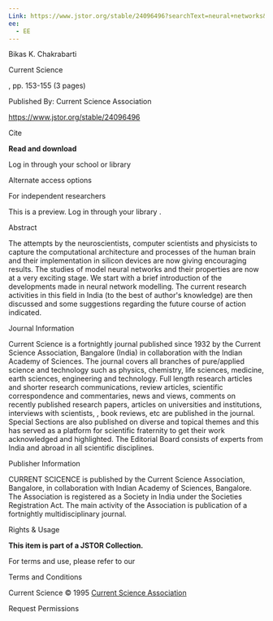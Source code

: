 ```yaml
---
Link: https://www.jstor.org/stable/24096496?searchText=neural+networks&searchUri=%2Faction%2FdoBasicSearch%3FQuery%3Dneural%2Bnetworks&ab_segments=0%2Fbasic_search_gsv2%2Fcontrol&refreqid=fastly-default%3A15fd3c12cd566d63bd3c596311f68e35
ee:
  - EE
---
```

Bikas K. Chakrabarti

Current Science

, pp. 153-155 (3 pages)

Published By: Current Science Association

https://www.jstor.org/stable/24096496

Cite

**Read and download**

Log in through your school or library

Alternate access options

For independent researchers

This is a preview. Log in through your library .

Abstract

The attempts by the neuroscientists, computer scientists and physicists to capture the computational architecture and processes of the human brain and their implementation in silicon devices are now giving encouraging results. The studies of model neural networks and their properties are now at a very exciting stage. We start with a brief introduction of the developments made in neural network modelling. The current research activities in this field in India (to the best of author's knowledge) are then discussed and some suggestions regarding the future course of action indicated.

Journal Information

Current Science is a fortnightly journal published since 1932 by the Current Science Association, Bangalore (India) in collaboration with the Indian Academy of Sciences. The journal covers all branches of pure/applied science and technology such as physics, chemistry, life sciences, medicine, earth sciences, engineering and technology. Full length research articles and shorter research communications, review articles, scientific correspondence and commentaries, news and views, comments on recently published research papers, articles on universities and institutions, interviews with scientists, , book reviews, etc are published in the journal. Special Sections are also published on diverse and topical themes and this has served as a platform for scientific fraternity to get their work acknowledged and highlighted. The Editorial Board consists of experts from India and abroad in all scientific disciplines.

Publisher Information

CURRENT SCICENCE is published by the Current Science Association, Bangalore, in collaboration with Indian Academy of Sciences, Bangalore. The Association is registered as a Society in India under the Societies Registration Act. The main activity of the Association is publication of a fortnightly multidisciplinary journal.

Rights & Usage

**This item is part of a JSTOR Collection.**

For terms and use, please refer to our

Terms and Conditions

Current Science © 1995 [Current Science Association](https://www.jstor.org/publisher/csa)

Request Permissions